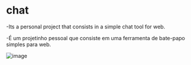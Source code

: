 # chat
-Its a personal project that consists in a simple chat tool for web.

-É um projetinho pessoal que consiste em uma ferramenta de bate-papo simples para web.

![image](https://user-images.githubusercontent.com/90324497/156832311-6399db1c-2576-43ec-bcd8-0338598962b0.png)

